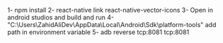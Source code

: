 1- npm install
2- react-native link react-native-vector-icons
3- Open in android studios and build and run
4- "C:\Users\ZahidAliDev\AppData\Local\Android\Sdk\platform-tools" add path in environment variable
5- adb reverse tcp:8081 tcp:8081
